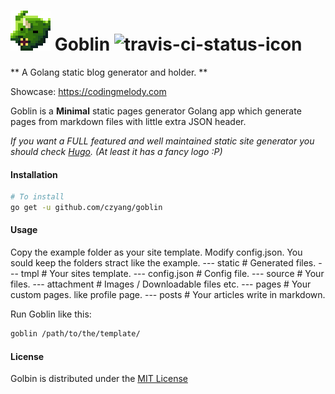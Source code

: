 # ![alt text](./source/attachment/goblin_icon.png "Logo Title Text 1") Goblin ![travis-ci-status-icon](https://travis-ci.org/czyang/goblin.svg?branch=master "Build Status")

** A Golang static blog generator and holder. **

Showcase: https://codingmelody.com

Goblin is a **Minimal** static pages generator Golang app which generate pages from markdown files with little extra JSON header.

*If you want a FULL featured and well maintained static site generator you should check [Hugo](https://github.com/spf13/hugo). (At least it has a fancy logo :P)*

#### Installation
```sh
# To install
go get -u github.com/czyang/goblin
```


#### Usage
Copy the example folder as your site template.
Modify config.json. 
You sould keep the folders stract like the example.
--- static          # Generated files.
--- tmpl            # Your sites template.
--- config.json     # Config file.
--- source          # Your files.
   \--- attachment  # Images / Downloadable files etc.
   \--- pages       # Your custom pages. like profile page.
   \--- posts       # Your articles write in markdown.

Run Goblin like this:
```sh
goblin /path/to/the/template/
```

#### License
Golbin is distributed under the [MIT License](./LICENSE.txt)
